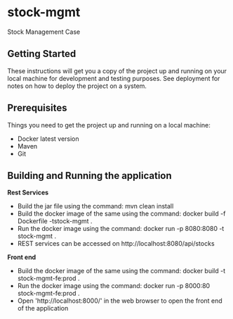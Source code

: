 # stock-mgmt
Stock Management Case

## Getting Started
These instructions will get you a copy of the project up and running on your local machine for development and testing purposes. See deployment for notes on how to deploy the project on a system.

## Prerequisites
Things you need to get the project up and running on a local machine:
* Docker latest version
* Maven
* Git

## Building and Running the application

**Rest Services**
 * Build the jar file using the command: mvn clean install
 * Build the docker image of the same using the command: docker build -f Dockerfile -tstock-mgmt .
 * Run the docker image using the command: docker run -p 8080:8080 -t stock-mgmt .
 * REST services can be accessed on http://localhost:8080/api/stocks


**Front end**
 * Build the docker image of the same using the command: docker build -t stock-mgmt-fe:prod .
 * Run the docker image using the command: docker run -p 8000:80 stock-mgmt-fe:prod .
 * Open 'http://localhost:8000/' in the web browser to open the front end of the application
